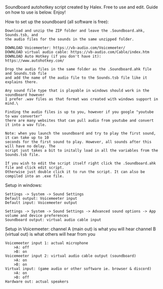 Soundboard autohotkey script created by Halex. Free to use and edit. Guide on how to use is below. Enjoy!

How to set up the soundboard (all software is free):

	Download and unzip the ZIP folder and leave the .Soundboard.ahk, Sounds.tsb, and 
	the audio files for the sounds in the same unzipped folder.

	DOWNLOAD Voicemeeter: https://vb-audio.com/Voicemeeter/
	DOWNLOAD virtual audio cable: https://vb-audio.com/Cable/index.htm
	DOWNLOAD Auto Hotkey (if you don't have it): https://www.autohotkey.com/

	Drop the audio files in the same folder as the .Soundboard.ahk file and Sounds.tsb file
	and add the name of the audio file to the Sounds.tsb file like it explains there.

	Any sound file type that is playable in windows should work in the soundboard however 
	I prefer .wav files as that format was created with windows support in mind.\

	Finding the audio files is up to you, however if you google "youtube to wav converter"
	there are many websites that can pull audio from youtube and convert it into a wav file.

	Note: when you launch the soundboard and try to play the first sound, it can take up to 10
	seconds for the first sound to play. However, all sounds after this will have no delay. The 
	script just takes a bit to initally load in all the variables from the Sounds.tsb file.

	If you wish to edit the script itself right click the .Soundboard.ahk file and click edit script.
	Otherwise just double click it to run the script. It can also be compiled into an .exe file.

Setup in windows:

	Settings -> System -> Sound Settings 
	Default output: Voicemeeter input
	Default input: Voicemeeter output

	Settings -> System -> Sound Settings -> Advanced sound options -> App volume and device preferences
	Soundboard output: virtual audio cable input

Setup in Voicemeeter:
		channel A (main out) is what you will hear
		channel B (virtual out) is what others will hear from you

	Voicemeeter input 1: actual microphone
		>A: off
		>B: on
	Voicemeeter input 2: virtual audio cable output (soundboard)
		>A: on
		>B: on
	Virtual input: (game audio or other software ie. browser & discord)
		>A: on
		>B: off
	Hardware out: actual speakers


